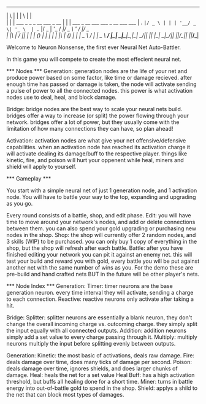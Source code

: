 
  _   _                              _   _                                     
 | \ | |                            | \ | |                                    
 |  \| | ___ _   _ _ __ ___  _ __   |  \| | ___  _ __  ___  ___ _ __  ___  ___ 
 | . ` |/ _ \ | | | '__/ _ \| '_ \  | . ` |/ _ \| '_ \/ __|/ _ \ '_ \/ __|/ _ \
 | |\  |  __/ |_| | | | (_) | | | | | |\  | (_) | | | \__ \  __/ | | \__ \  __/
 |_| \_|\___|\__,_|_|  \___/|_| |_| |_| \_|\___/|_| |_|___/\___|_| |_|___/\___|
                                                                               
                                                                               
Welcome to Neuron Nonsense, the first ever Neural Net Auto-Battler. 

In this game you will compete to create the most effecient neural net.

*** Nodes ***
Generation:
  generation nodes are the life of your net and produce power based on some factor,
  like time or damage recieved. after enough time has passed or damage is taken, the
  node will activate sending a pulse of power to all the connected nodes. this power
  is what activation nodes use to deal, heal, and block damage.

Bridge:
  bridge nodes are the best way to scale your neural nets build. bridges offer a way
  to increase (or split) the power flowing through your network. bridges offer a lot 
  of power, but they usually come with the limitation of how many connections they
  can have, so plan ahead!

Activation:
  activation nodes are what give your net offensive/defensive capabilities. when an
  activation node has reached its activation charge it will activate dealing its 
  damage/buff to the respective player. things like kinetic, fire, and poison will
  hurt your oppenent while heal, miners and shield will apply to yourself.


*** Gameplay ***

You start with a simple neural net of just 1 generation node, and 1 activation node.
You will have to battle your way to the top, expanding and upgrading as you go.

Every round consists of a battle, shop, and edit phase.
  Edit:
    you will have time to move around your network's nodes, and add or delete 
    connections between them. you can also spend your gold upgrading or purchasing
    new nodes in the shop.
  Shop:
    the shop will currently offer 2 random nodes, and 3 skills (WIP) to be purchased.
    you can only buy 1 copy of everything in the shop, but the shop will refresh 
    after each battle.
  Battle:
    after you have finished editing your network you can pit it against an enemy net.
    this will test your build and reward you with gold, every battle you will be put
    against another net with the same number of wins as you. For the demo these are 
    pre-build and hand crafted nets BUT in the future will be other player's nets.

*** Node Index ***
Generation:
  Timer:
    timer neurons are the base generation neuron. every time interval they will 
    activate, sending a charge to each connection.
  Reactive:
    reactive neurons only activate after taking a hit.

Bridge:
  Splitter:
    splitter neurons are essentially a blank neuron, they don't change the overall
    incoming charge vs. outcoming charge. they simply split the input equally with
    all connected outputs.
  Addition:
    addition neurons simply add a set value to every charge passing through it.
  Multiply:
    multiply neurons multiply the input before splitting evenly between outputs.

Generation:
  Kinetic:
    the most basic of activations, deals raw damage.
  Fire:
    deals damage over time, does many ticks of damage per second.
  Poison:
    deals damage over time, ignores shields, and does larger chunks of damage.
  Heal:
    heals the net for a set value
  Heal Buff:
    has a high activation threshold, but buffs all healing done for a short time.
  Miner:
    turns in battle energy into out-of-battle gold to spend in the shop.
  Shield:
    applys a shild to the net that can block most types of damages.


